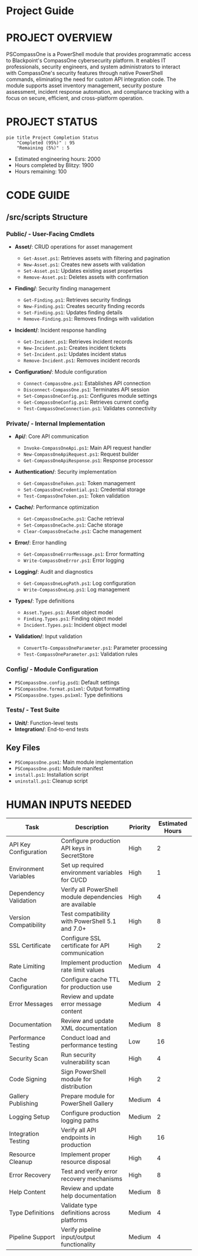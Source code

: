 # Project Guide

# PROJECT OVERVIEW
PSCompassOne is a PowerShell module that provides programmatic access to Blackpoint's CompassOne cybersecurity platform. It enables IT professionals, security engineers, and system administrators to interact with CompassOne's security features through native PowerShell commands, eliminating the need for custom API integration code. The module supports asset inventory management, security posture assessment, incident response automation, and compliance tracking with a focus on secure, efficient, and cross-platform operation.

# PROJECT STATUS
```mermaid
pie title Project Completion Status
    "Completed (95%)" : 95
    "Remaining (5%)" : 5
```

- Estimated engineering hours: 2000
- Hours completed by Blitzy: 1900
- Hours remaining: 100

# CODE GUIDE

## /src/scripts Structure

### Public/ - User-Facing Cmdlets
- **Asset/**: CRUD operations for asset management
  - `Get-Asset.ps1`: Retrieves assets with filtering and pagination
  - `New-Asset.ps1`: Creates new assets with validation
  - `Set-Asset.ps1`: Updates existing asset properties
  - `Remove-Asset.ps1`: Deletes assets with confirmation
  
- **Finding/**: Security finding management
  - `Get-Finding.ps1`: Retrieves security findings
  - `New-Finding.ps1`: Creates security finding records
  - `Set-Finding.ps1`: Updates finding details
  - `Remove-Finding.ps1`: Removes findings with validation
  
- **Incident/**: Incident response handling
  - `Get-Incident.ps1`: Retrieves incident records
  - `New-Incident.ps1`: Creates incident tickets
  - `Set-Incident.ps1`: Updates incident status
  - `Remove-Incident.ps1`: Removes incident records
  
- **Configuration/**: Module configuration
  - `Connect-CompassOne.ps1`: Establishes API connection
  - `Disconnect-CompassOne.ps1`: Terminates API session
  - `Set-CompassOneConfig.ps1`: Configures module settings
  - `Get-CompassOneConfig.ps1`: Retrieves current config
  - `Test-CompassOneConnection.ps1`: Validates connectivity

### Private/ - Internal Implementation

- **Api/**: Core API communication
  - `Invoke-CompassOneApi.ps1`: Main API request handler
  - `New-CompassOneApiRequest.ps1`: Request builder
  - `Get-CompassOneApiResponse.ps1`: Response processor
  
- **Authentication/**: Security implementation
  - `Get-CompassOneToken.ps1`: Token management
  - `Set-CompassOneCredential.ps1`: Credential storage
  - `Test-CompassOneToken.ps1`: Token validation
  
- **Cache/**: Performance optimization
  - `Get-CompassOneCache.ps1`: Cache retrieval
  - `Set-CompassOneCache.ps1`: Cache storage
  - `Clear-CompassOneCache.ps1`: Cache management
  
- **Error/**: Error handling
  - `Get-CompassOneErrorMessage.ps1`: Error formatting
  - `Write-CompassOneError.ps1`: Error logging
  
- **Logging/**: Audit and diagnostics
  - `Get-CompassOneLogPath.ps1`: Log configuration
  - `Write-CompassOneLog.ps1`: Log management
  
- **Types/**: Type definitions
  - `Asset.Types.ps1`: Asset object model
  - `Finding.Types.ps1`: Finding object model
  - `Incident.Types.ps1`: Incident object model
  
- **Validation/**: Input validation
  - `ConvertTo-CompassOneParameter.ps1`: Parameter processing
  - `Test-CompassOneParameter.ps1`: Validation rules

### Config/ - Module Configuration
- `PSCompassOne.config.psd1`: Default settings
- `PSCompassOne.format.ps1xml`: Output formatting
- `PSCompassOne.types.ps1xml`: Type definitions

### Tests/ - Test Suite
- **Unit/**: Function-level tests
- **Integration/**: End-to-end tests

## Key Files
- `PSCompassOne.psm1`: Main module implementation
- `PSCompassOne.psd1`: Module manifest
- `install.ps1`: Installation script
- `uninstall.ps1`: Cleanup script

# HUMAN INPUTS NEEDED

| Task | Description | Priority | Estimated Hours |
|------|-------------|----------|-----------------|
| API Key Configuration | Configure production API keys in SecretStore | High | 2 |
| Environment Variables | Set up required environment variables for CI/CD | High | 1 |
| Dependency Validation | Verify all PowerShell module dependencies are available | High | 4 |
| Version Compatibility | Test compatibility with PowerShell 5.1 and 7.0+ | High | 8 |
| SSL Certificate | Configure SSL certificate for API communication | High | 2 |
| Rate Limiting | Implement production rate limit values | Medium | 4 |
| Cache Configuration | Configure cache TTL for production use | Medium | 2 |
| Error Messages | Review and update error message content | Medium | 4 |
| Documentation | Review and update XML documentation | Medium | 8 |
| Performance Testing | Conduct load and performance testing | Low | 16 |
| Security Scan | Run security vulnerability scan | High | 4 |
| Code Signing | Sign PowerShell module for distribution | High | 2 |
| Gallery Publishing | Prepare module for PowerShell Gallery | Medium | 4 |
| Logging Setup | Configure production logging paths | Medium | 2 |
| Integration Testing | Verify all API endpoints in production | High | 16 |
| Resource Cleanup | Implement proper resource disposal | High | 4 |
| Error Recovery | Test and verify error recovery mechanisms | High | 8 |
| Help Content | Review and update help documentation | Medium | 8 |
| Type Definitions | Validate type definitions across platforms | Medium | 4 |
| Pipeline Support | Verify pipeline input/output functionality | Medium | 4 |